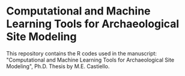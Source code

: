 # Computational and Machine Learning Tools for Archaeological Site Modeling 
This repository contains the R codes used in the manuscript: "Computational and Machine Learning Tools for Archaeological Site Modeling", Ph.D. Thesis by M.E. Castiello. 
